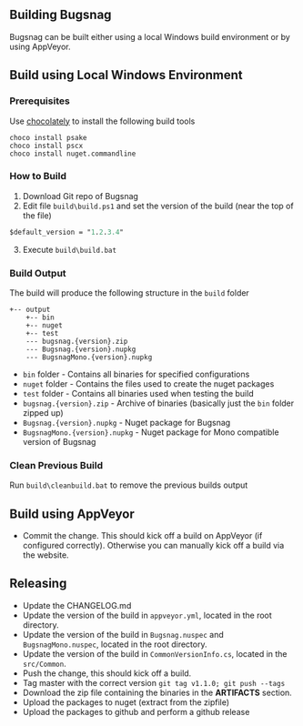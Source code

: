 Building Bugsnag
----------------

Bugsnag can be built either using a local Windows build environment or by using AppVeyor.

Build using Local Windows Environment
--------------------

### Prerequisites

Use [chocolately](https://chocolatey.org/) to install the following build tools

```
choco install psake
choco install pscx
choco install nuget.commandline
```

### How to Build

1. Download Git repo of Bugsnag
2. Edit file `build\build.ps1` and set the version of the build (near the top of the file)
```ps
$default_version = "1.2.3.4"
```
3. Execute `build\build.bat`

### Build Output

The build will produce the following structure in the `build` folder

```
+-- output
    +-- bin
    +-- nuget
    +-- test
    --- bugsnag.{version}.zip
    --- Bugsnag.{version}.nupkg
    --- BugsnagMono.{version}.nupkg
```

 * `bin` folder - Contains all binaries for specified configurations
 * `nuget` folder - Contains the files used to create the nuget packages
 * `test` folder - Contains all binaries used when testing the build
 * `bugsnag.{version}.zip` - Archive of binaries (basically just the `bin` folder zipped up)
 * `Bugsnag.{version}.nupkg` - Nuget package for Bugsnag
 * `BugsnagMono.{version}.nupkg` - Nuget package for Mono compatible version of Bugsnag


### Clean Previous Build
Run `build\cleanbuild.bat` to remove the previous builds output

Build using AppVeyor
--------------------

 * Commit the change. This should kick off a build on AppVeyor (if configured correctly). Otherwise you can manually kick off a build via the website.

Releasing 
---------

* Update the CHANGELOG.md
* Update the version of the build in `appveyor.yml`, located in the root directory.
* Update the version of the build in `Bugsnag.nuspec` and `BugsnagMono.nuspec`, located in the root directory.
* Update the version of the build in `CommonVersionInfo.cs`, located in the `src/Common`.
* Push the change, this should kick off a build.
* Tag master with the correct version `git tag v1.1.0; git push --tags`
* Download the zip file containing the binaries in the **ARTIFACTS** section.
* Upload the packages to nuget (extract from the zipfile)
* Upload the packages to github and perform a github release
